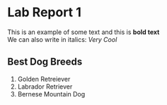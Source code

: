 # Lab Report 1 
This is an example of some text and this is **bold text**\
We can also write in italics:  _Very Cool_ 
## Best Dog Breeds
1. Golden Retreiever
2. Labrador Retriever
3. Bernese Mountain Dog
